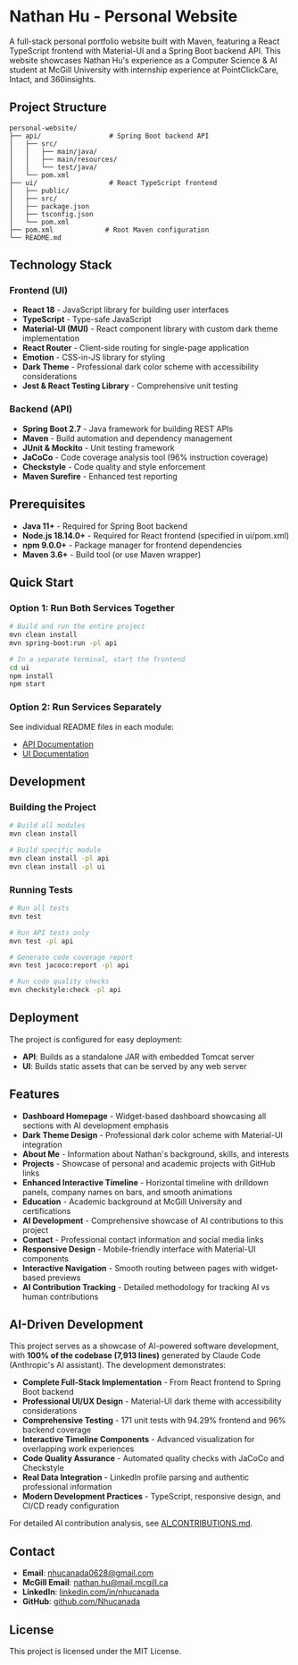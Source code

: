 # Nathan Hu - Personal Website

A full-stack personal portfolio website built with Maven, featuring a React TypeScript frontend with Material-UI and a Spring Boot backend API. This website showcases Nathan Hu's experience as a Computer Science & AI student at McGill University with internship experience at PointClickCare, Intact, and 360insights.

## Project Structure

```
personal-website/
├── api/                 # Spring Boot backend API
│   ├── src/
│   │   ├── main/java/
│   │   ├── main/resources/
│   │   └── test/java/
│   └── pom.xml
├── ui/                  # React TypeScript frontend
│   ├── public/
│   ├── src/
│   ├── package.json
│   ├── tsconfig.json
│   └── pom.xml
├── pom.xml             # Root Maven configuration
└── README.md
```

## Technology Stack

### Frontend (UI)
- **React 18** - JavaScript library for building user interfaces
- **TypeScript** - Type-safe JavaScript
- **Material-UI (MUI)** - React component library with custom dark theme implementation
- **React Router** - Client-side routing for single-page application
- **Emotion** - CSS-in-JS library for styling
- **Dark Theme** - Professional dark color scheme with accessibility considerations
- **Jest & React Testing Library** - Comprehensive unit testing

### Backend (API)
- **Spring Boot 2.7** - Java framework for building REST APIs
- **Maven** - Build automation and dependency management
- **JUnit & Mockito** - Unit testing framework
- **JaCoCo** - Code coverage analysis tool (96% instruction coverage)
- **Checkstyle** - Code quality and style enforcement
- **Maven Surefire** - Enhanced test reporting

## Prerequisites

- **Java 11+** - Required for Spring Boot backend
- **Node.js 18.14.0+** - Required for React frontend (specified in ui/pom.xml)
- **npm 9.0.0+** - Package manager for frontend dependencies
- **Maven 3.6+** - Build tool (or use Maven wrapper)

## Quick Start

### Option 1: Run Both Services Together

```bash
# Build and run the entire project
mvn clean install
mvn spring-boot:run -pl api

# In a separate terminal, start the frontend
cd ui
npm install
npm start
```

### Option 2: Run Services Separately

See individual README files in each module:
- [API Documentation](./api/README.md)
- [UI Documentation](./ui/README.md)

## Development

### Building the Project

```bash
# Build all modules
mvn clean install

# Build specific module
mvn clean install -pl api
mvn clean install -pl ui
```

### Running Tests

```bash
# Run all tests
mvn test

# Run API tests only
mvn test -pl api

# Generate code coverage report
mvn test jacoco:report -pl api

# Run code quality checks
mvn checkstyle:check -pl api
```

## Deployment

The project is configured for easy deployment:

- **API**: Builds as a standalone JAR with embedded Tomcat server
- **UI**: Builds static assets that can be served by any web server

## Features

- **Dashboard Homepage** - Widget-based dashboard showcasing all sections with AI development emphasis
- **Dark Theme Design** - Professional dark color scheme with Material-UI integration
- **About Me** - Information about Nathan's background, skills, and interests
- **Projects** - Showcase of personal and academic projects with GitHub links
- **Enhanced Interactive Timeline** - Horizontal timeline with drilldown panels, company names on bars, and smooth animations
- **Education** - Academic background at McGill University and certifications
- **AI Development** - Comprehensive showcase of AI contributions to this project
- **Contact** - Professional contact information and social media links
- **Responsive Design** - Mobile-friendly interface with Material-UI components
- **Interactive Navigation** - Smooth routing between pages with widget-based previews
- **AI Contribution Tracking** - Detailed methodology for tracking AI vs human contributions

## AI-Driven Development

This project serves as a showcase of AI-powered software development, with **100% of the codebase (7,913 lines)** generated by Claude Code (Anthropic's AI assistant). The development demonstrates:

- **Complete Full-Stack Implementation** - From React frontend to Spring Boot backend
- **Professional UI/UX Design** - Material-UI dark theme with accessibility considerations
- **Comprehensive Testing** - 171 unit tests with 94.29% frontend and 96% backend coverage
- **Interactive Timeline Components** - Advanced visualization for overlapping work experiences
- **Code Quality Assurance** - Automated quality checks with JaCoCo and Checkstyle
- **Real Data Integration** - LinkedIn profile parsing and authentic professional information
- **Modern Development Practices** - TypeScript, responsive design, and CI/CD ready configuration

For detailed AI contribution analysis, see [AI_CONTRIBUTIONS.md](./AI_CONTRIBUTIONS.md).

## Contact

- **Email**: nhucanada0628@gmail.com
- **McGill Email**: nathan.hu@mail.mcgill.ca
- **LinkedIn**: [linkedin.com/in/nhucanada](https://www.linkedin.com/in/nhucanada/)
- **GitHub**: [github.com/Nhucanada](https://github.com/Nhucanada)

## License

This project is licensed under the MIT License.